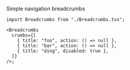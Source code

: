 Simple navigation breadcrumbs

```tsx
import Breadcrumbs from "./Breadcrumbs.tsx";

<Breadcrumbs
  crumbs={[
    { title: "foo", action: () => null },
    { title: "bar", action: () => null },
    { title: "ding", disabled: true },
  ]}
/>;
```

